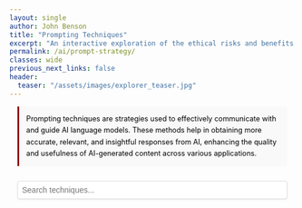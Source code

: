 ```yaml
---
layout: single
author: John Benson
title: "Prompting Techniques"
excerpt: "An interactive exploration of the ethical risks and benefits of AI under the ABA model rules"
permalink: /ai/prompt-strategy/
classes: wide
previous_next_links: false
header:
  teaser: "/assets/images/explorer_teaser.jpg"
---
```


<style>
.prompting-techniques {
  max-width: 1200px;
  margin: 0 auto;
  padding: 0 1em;
}
.prompting-techniques .notice--info {
  background-color: #f9f9f9 !important;
  border-left: 3px solid #8B0000 !important;
  padding: 1em !important;
  margin-bottom: 2em !important;
  font-size: .9em !important;
  line-height: 1.6 !important;
  color: #000 !important;
}
.prompting-techniques .search-container {
  margin-bottom: 2em;
  width: 100%;
}
.prompting-techniques .search-input {
  width: 100%;
  padding: 0.5em;
  font-size: 1em;
  border: 1px solid #e0e0e0;
  border-radius: 4px;
  box-shadow: 0 1px 3px rgba(0,0,0,0.1);
}
.prompting-techniques .grid {
  display: grid;
  grid-template-columns: repeat(auto-fit, minmax(300px, 1fr));
  gap: 2em;
}
  .prompting-techniques .card {
    background-color: #fff;
    border: 1px solid #f2f3f3;
    border-radius: 4px;
    box-shadow: 0 2px 4px rgba(0,0,0,0.1);
    overflow: hidden;
    display: flex;
    flex-direction: column;
    transition: box-shadow 0.3s ease;
  }
  .prompting-techniques .card:hover {
    box-shadow: 0 4px 8px rgba(0,0,0,0.2);
  }
  .prompting-techniques .card h3 {
    font-size: 1.4em;
    margin: 0;
    padding: 0.75em 0.5em 0.5em;
    color: #8B0000;
  }
  .prompting-techniques .card p {
    padding: 0 0.75em 0.75em;
    margin: 0;
    flex-grow: 1;
  }
  .prompting-techniques .card button {
    background: none;
    border: none;
    color: #8B0000;
    cursor: pointer;
    padding: 0.5em 0.75em;
    font: inherit;
    text-align: left;
    transition: color 0.3s ease;
    display: flex;
    align-items: center;
    justify-content: space-between;
    width: 100%;
  }
  .prompting-techniques .card button:hover {
    color: #5a0000;
  }
  .prompting-techniques .card button::after {
    content: '›';
    font-size: 1.2em;
    transform: rotate(90deg);
    transition: transform 0.3s ease;
  }
  .prompting-techniques .card button.expanded::after {
    transform: rotate(-90deg);
  }
  .prompting-techniques .expanded-content {
    display: none;
    padding: 0.75em;
    border-top: 1px solid #f2f3f3;
  }
  .prompting-techniques .expanded-content h4 {
    font-size: 1.1em;
    margin: 0.75em 0 0.5em;
    color: #8B0000;
  }
  .prompting-techniques .expanded-content ul {
    margin: 0;
    padding-left: 20px;
  }
</style>

<div class="prompting-techniques">
  <p class="notice--info">
    Prompting techniques are strategies used to effectively communicate with and guide AI language models. 
    These methods help in obtaining more accurate, relevant, and insightful responses from AI, 
    enhancing the quality and usefulness of AI-generated content across various applications.
  </p>

  <div class="search-container">
    <input type="text" id="search-input" class="search-input" placeholder="Search techniques...">
  </div>

  <div class="grid" id="techniques-grid"></div>
</div>

<script>
  const techniques = [
    {
      technique: "Role Prompting",
      description: "Instruct the LLM to assume a specific role or persona",
      whenToUse: "To elicit responses from a particular viewpoint or when seeking expert-like answers in specific domains",
      examplePrompt: "You are a seasoned climate scientist with 20 years of experience in studying global warming. Explain the potential long-term effects of rising sea levels on coastal cities.",
      keyBenefits: [
        "Focuses responses on specific areas of expertise",
        "Leads to more nuanced or specialized answers"
      ]
    },
    {
      technique: "Few Shot Prompting",
      description: "Provide examples of desired input-output pattern",
      whenToUse: "When you want to guide the model's output format or style or for tasks requiring specific patterns or structures in the response",
      examplePrompt: "Classify the sentiment of the following tweets as positive, negative, or neutral: [Examples provided]",
      keyBenefits: [
        "Improves model performance on specific tasks",
        "Allows for quick adaptation without fine-tuning"
      ]
    },
    {
      technique: "Chain of Thought (CoT)",
      description: "LLM breaks down complex problems into step-by-step reasoning processes",
      whenToUse: "Complex mathematical or logical problems, multi-step reasoning tasks, or when transparency in AI decision-making is crucial",
      examplePrompt: "Let's approach this step-by-step: What is the sum of the first 10 prime numbers? Explain your reasoning at each step.",
      keyBenefits: [
        "Improves accuracy on complex tasks",
        "Enhances explainability of AI decisions"
      ]
    },
    {
      technique: "Least-to-Most Prompting",
      description: "Break down complex problems into simpler sub-problems",
      whenToUse: "For multi-step problems where intermediate results build towards the final solution or when dealing with complex reasoning tasks",
      examplePrompt: "Let's solve this word problem step by step: [Problem statement followed by step-by-step instructions]",
      keyBenefits: [
        "Improves LLM performance on complex tasks",
        "Provides more transparent and explainable solutions"
      ]
    },
    {
      technique: "Self Reflection",
      description: "LLM analyzes its own reasoning and output during the generation process, then revises",
      whenToUse: "Complex or nuanced topics, addressing potential biases, improving comprehensiveness",
      examplePrompt: "Describe the impacts of social media on society. Reflect on your initial response, identifying any biases or omissions, then provide an improved explanation.",
      keyBenefits: [
        "More balanced and thorough responses",
        "Real-time bias correction"
      ]
    },
    {
      technique: "Step by Step Rationalization (STaR)",
      description: "Guides the model through a logical, sequential thought process with explicit reasoning at each stage",
      whenToUse: "For tasks requiring clear, logical reasoning, when transparency in the decision-making process is crucial, or to improve the quality and reliability of AI-generated solutions",
      examplePrompt: "Let's approach this ethical dilemma step by step: [Scenario description] Step 1: Identify key ethical principles. Step 2: Consider potential consequences. [Additional steps...] Please provide your reasoning for each step, then give your final ethical assessment.",
      keyBenefits: [
        "Enhances quality and depth of AI-generated reasoning",
        "Provides clear, traceable logic for complex decisions",
        "Improves user trust through transparency",
        "Facilitates easier human review and validation"
      ]
    },
    {
      technique: "Tree of Thoughts (ToT)",
      description: "LLM explores multiple reasoning paths simultaneously",
      whenToUse: "Complex problem-solving with multiple possible approaches or tasks requiring creative or innovative solutions",
      examplePrompt: "Design a sustainable urban transportation system. Generate three initial approaches, explore two potential developments for each, evaluate their promise, expand on the most promising ideas, backtrack if necessary, and synthesize the best elements into a final solution.",
      keyBenefits: [
        "Enables comprehensive problem exploration",
        "Increases likelihood of finding optimal solutions"
      ]
    },
    {
      technique: "Self Evaluation",
      description: "LLM rates its own performance on a given task using a predefined scale",
      whenToUse: "Assessing output quality, gauging model confidence, or comparing performance across tasks",
      examplePrompt: "Explain quantum computing in simple terms. Then rate your explanation on a scale of 1-10 for clarity and accuracy, justifying your score.",
      keyBenefits: [
        "Immediate feedback on output quality",
        "Identifies areas of low confidence"
      ]
    }
  ];

  function createCard(technique) {
    const card = document.createElement('div');
    card.className = 'card';
    card.innerHTML = `
      <h3>${technique.technique}</h3>
      <p>${technique.description}</p>
      <button onclick="toggleExpand(this)">Show more</button>
      <div class="expanded-content">
        <h4>When to Use:</h4>
        <p>${technique.whenToUse}</p>
        <h4>Example Prompt:</h4>
        <p><em>"${technique.examplePrompt}"</em></p>
        <h4>Key Benefits:</h4>
        <ul>
          ${technique.keyBenefits.map(benefit => `<li>${benefit}</li>`).join('')}
        </ul>
      </div>
    `;
    return card;
  }

  function toggleExpand(button) {
    const expandedContent = button.nextElementSibling;
    const isExpanded = expandedContent.style.display === 'block';
    expandedContent.style.display = isExpanded ? 'none' : 'block';
    button.textContent = isExpanded ? 'Show more' : 'Show less';
    button.classList.toggle('expanded', !isExpanded);
  }

  function renderTechniques(techniquesToRender) {
    const container = document.getElementById('techniques-grid');
    container.innerHTML = '';
    techniquesToRender.forEach(technique => {
      container.appendChild(createCard(technique));
    });
  }

  function filterTechniques() {
    const searchTerm = document.getElementById('search-input').value.toLowerCase();
    const filteredTechniques = techniques.filter(technique => 
      technique.technique.toLowerCase().includes(searchTerm) ||
      technique.description.toLowerCase().includes(searchTerm) ||
      technique.whenToUse.toLowerCase().includes(searchTerm)
    );
    renderTechniques(filteredTechniques);
  }

  document.addEventListener('DOMContentLoaded', function() {
    document.getElementById('search-input').addEventListener('input', filterTechniques);
    renderTechniques(techniques);
  });
</script>
